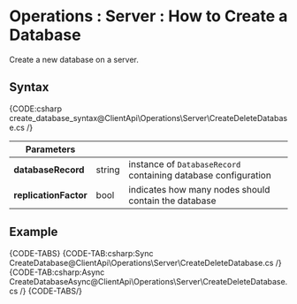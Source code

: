 ﻿# Operations : Server : How to Create a Database

Create a new database on a server.

## Syntax

{CODE:csharp create_database_syntax@ClientApi\Operations\Server\CreateDeleteDatabase.cs /}

| Parameters | | |
| ------------- | ------------- | ----- |
| **databaseRecord** | string | instance of `DatabaseRecord` containing database configuration |
| **replicationFactor** | bool | indicates how many nodes should contain the database |

## Example

{CODE-TABS}
{CODE-TAB:csharp:Sync CreateDatabase@ClientApi\Operations\Server\CreateDeleteDatabase.cs /}
{CODE-TAB:csharp:Async CreateDatabaseAsync@ClientApi\Operations\Server\CreateDeleteDatabase.cs /}
{CODE-TABS/}
